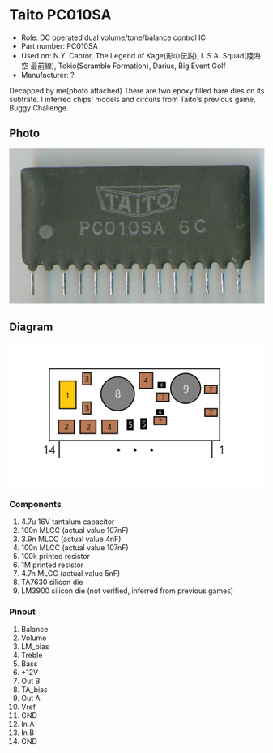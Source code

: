 # Taito PC010SA
* Role: DC operated dual volume/tone/balance control IC
* Part number: PC010SA
* Used on: N.Y. Captor, The Legend of Kage(影の伝説), L.S.A. Squad(陸海空 最前線), Tokio(Scramble Formation), Darius, Big Event Golf
* Manufacturer: ?

Decapped by me(photo attached) There are two epoxy filled bare dies on its subtrate. I inferred chips' models and circuits from Taito's previous game, Buggy Challenge. 


## Photo
<p align=center><img alt="PC010SA_scan" src="./PC010SA_scan.png"></p>

## Diagram
<p align=center><img alt="PC010SA_diagram" src="./PC010SA_diagram.png"></p>

### Components
1. 4.7u 16V tantalum capacitor
2. 100n MLCC (actual value 107nF)
3. 3.9n MLCC (actual value 4nF)
4. 100n MLCC (actual value 107nF)
5. 100k printed resistor
6. 1M printed resistor
7. 4.7n MLCC (actual value 5nF)
8. TA7630 silicon die
9. LM3900 silicon die (not verified, inferred from previous games)

### Pinout
1. Balance
2. Volume
3. LM_bias
4. Treble
5. Bass
6. +12V
7. Out B
8. TA_bias
9. Out A
10. Vref
11. GND
12. In A
13. In B
14. GND